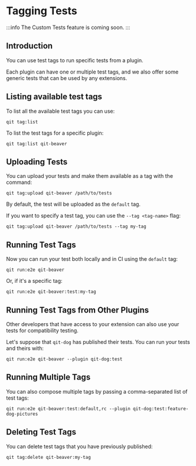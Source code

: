 # Tagging Tests

:::info
The Custom Tests feature is coming soon.
:::

## Introduction

You can use test tags to run specific tests from a plugin.

Each plugin can have one or multiple test tags, and we also offer some generic tests that can be used by any extensions.

## Listing available test tags

To list all the available test tags you can use:

```qitbash
qit tag:list
```

To list the test tags for a specific plugin:

```qitbash
qit tag:list qit-beaver
```

## Uploading Tests

You can upload your tests and make them available as a tag with the command:

```qitbash
qit tag:upload qit-beaver /path/to/tests
```

By default, the test will be uploaded as the `default` tag.

If you want to specify a test tag, you can use the `--tag <tag-name>` flag:

```qitbash
qit tag:upload qit-beaver /path/to/tests --tag my-tag
```

## Running Test Tags

Now you can run your test both locally and in CI using the `default` tag:

```qitbash
qit run:e2e qit-beaver
```

Or, if it's a specific tag:

```qitbash
qit run:e2e qit-beaver:test:my-tag
```

## Running Test Tags from Other Plugins

Other developers that have access to your extension can also use your tests for compatibility testing.

Let's suppose that `qit-dog` has published their tests. You can run your tests and theirs with:

```qitbash
qit run:e2e qit-beaver --plugin qit-dog:test
```

## Running Multiple Tags

You can also compose multiple tags by passing a comma-separated list of test tags:

```qitbash
qit run:e2e qit-beaver:test:default,rc --plugin qit-dog:test:feature-dog-pictures
```

## Deleting Test Tags

You can delete test tags that you have previously published:

```qitbash
qit tag:delete qit-beaver:my-tag
```